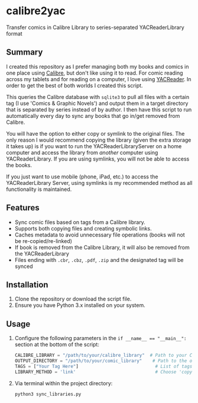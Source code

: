 # calibre2yac
Transfer comics in Calibre Library to series-separated YACReaderLibrary format

## Summary
I created this repository as I prefer managing both my books and comics in one place using [Calibre](https://calibre-ebook.com/), but don't like using it to read. For comic reading across my tablets and for reading on a computer, I love using [YACReader](https://yacreader.com/). In order to get the best of both worlds I created this script.

This queries the Calibre database with `sqlite3` to pull all files with a certain tag (I use 'Comics & Graphic Novels') and output them in a target directory that is separated by series instead of by author. I then have this script to run automatically every day to sync any books that go in/get removed from Calibre.

You will have the option to either copy or symlink to the original files. The only reason I would recommend copying the library (given the extra storage it takes up) is if you want to run the YACReaderLibraryServer on a home computer and access the library from *another* computer using YACReaderLibrary. If you are using symlinks, you will not be able to access the books.

If you just want to use mobile (phone, iPad, etc.) to access the YACReaderLibrary Server, using symlinks is my recommended method as all functionality is maintained.

## Features

-  Sync comic files based on tags from a Calibre library.
-  Supports both copying files and creating symbolic links.
-  Caches metadata to avoid unnecessary file operations (books will not be re-copied/re-linked)
-  If book is removed from the Calibre Library, it will also be removed from the YACReaderLibrary
-  Files ending with `.cbr`, `.cbz`, `.pdf`, `.zip` and the designated tag will be synced

## Installation

1. Clone the repository or download the script file.
2. Ensure you have Python 3.x installed on your system.

## Usage

1. Configure the following parameters in the `if __name__ == "__main__":` section at the bottom of the script:

   ```python
   CALIBRE_LIBRARY = "/path/to/your/calibre_library"  # Path to your Calibre library
   OUTPUT_DIRECTORY = "/path/to/your/comic_library"    # Path to the output directory
   TAGS = ["Your Tag Here"]                             # List of tags to sync
   LIBRARY_METHOD = 'link'                              # Choose 'copy' or 'link'
    ```
2. Via terminal within the project directory:

    ```bash
    python3 sync_libraries.py
    ```
